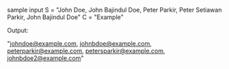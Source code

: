 

sample input
S = "John Doe, John Bajindul Doe, Peter Parkir, Peter Setiawan Parkir, John Bajindul Doe"
C = "Example"

Output:

"johndoe@example.com, johnbdoe@example.com, peterparkir@example.com, petersparkir@example.com, johnbdoe2@example.com"